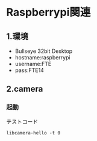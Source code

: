 # Raspberrypi関連

## 1.環境
- Bullseye 32bit Desktop
- hostname:raspberrypi
- username:FTE
- pass:FTE14


## 2.camera
### 起動
テストコード
```
libcamera-hello -t 0
```